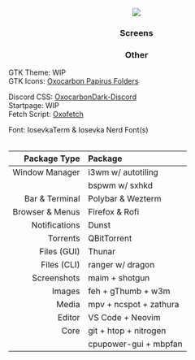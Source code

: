 <p align = "center"><img src=https://github.com/MujtabaAsim/dots/assets/62666332/862d945e-5f4c-49bf-b077-33b3e8073f3e></p>

### <p align = "center"> Screens </p>

### <p align = "center"> Other </p>
GTK Theme: WIP <br>
GTK Icons:</b> [Oxocarbon Papirus Folders](https://github.com/BattleCh1cken/oxocarbon-papirus-folders) <br>

Discord CSS: [OxocarbonDark-Discord](https://github.com/MujtabaAsim/OxocarbonDark-Discord) <br>
Startpage: WIP <br>
Fetch Script: [Oxofetch](https://github.com/MujtabaAsim/FetchScripts/tree/main/Oxofetch) <br>

Font: IosevkaTerm & Iosevka Nerd Font(s)<br><br>


|Package Type        | Package                |
|-------------------:|:-----------------------|
| Window Manager     | i3wm w/ autotiling     |
|                    | bspwm w/ sxhkd         |
| Bar & Terminal     | Polybar & Wezterm      |
| Browser & Menus    | Firefox & Rofi         | 
| Notifications      | Dunst                  |
| Torrents           | QBitTorrent            |
| Files (GUI)        | Thunar                 |
| Files (CLI)        | ranger w/ dragon       |
| Screenshots        | maim + shotgun         |
| Images             | feh + gThumb + w3m     |
| Media              | mpv + ncspot + zathura |
| Editor             | VS Code + Neovim       |
| Core               | git + htop + nitrogen  |
|                    | cpupower-gui + mbpfan  |
